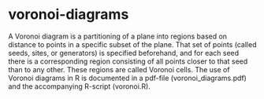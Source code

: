 # voronoi-diagrams
A Voronoi diagram is a partitioning of a plane into regions based on distance to points in a specific subset of the plane. That set of points (called seeds, sites, or generators) is specified beforehand, and for each seed there is a corresponding region consisting of all points closer to that seed than to any other. These regions are called Voronoi cells. 
The use of Voronoi diagrams in R is documented in a pdf-file (voronoi_diagrams.pdf) and the accompanying R-script (voronoi.R).

